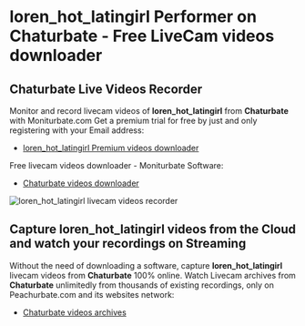 # loren_hot_latingirl Performer on Chaturbate - Free LiveCam videos downloader

## Chaturbate Live Videos Recorder

Monitor and record livecam videos of **loren_hot_latingirl** from **Chaturbate** with Moniturbate.com
Get a premium trial for free by just and only registering with your Email address:
* [loren_hot_latingirl Premium videos downloader](https://moniturbate.com/request-demo-licence-key.html)

Free livecam videos downloader - Moniturbate Software:
* [Chaturbate videos downloader](https://moniturbate.com/moniturbate-download-software.html)

![loren_hot_latingirl livecam videos recorder](https://peachurnet.com/templates/moniturbate-software.png)


## Capture loren_hot_latingirl videos from the Cloud and watch your recordings on Streaming

Without the need of downloading a software, capture **loren_hot_latingirl** livecam videos from **Chaturbate** 100% online.
Watch Livecam archives from **Chaturbate** unlimitedly from thousands of existing recordings, only on Peachurbate.com and its websites network:
* [Chaturbate videos archives](https://peachurnet.com/)